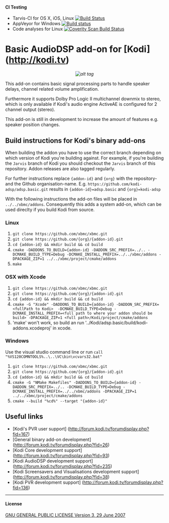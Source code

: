 #### CI Testing
* Tarvis-CI for OS X, iOS, Linux [![Build Status](https://travis-ci.org/kodi-adsp/adsp.basic.svg?branch=master)](https://travis-ci.org/kodi-adsp/adsp.basic)
* AppVeyor for Windows [![Build status](https://ci.appveyor.com/api/projects/status/3o1cfunq1wggq6l0/branch/master?svg=true)](https://ci.appveyor.com/project/james4kodi-adsp/adsp-basic/branch/master)
* Code analyses for Linux [![Coverity Scan Build Status](https://scan.coverity.com/projects/5120/badge.svg)](https://scan.coverity.com/projects/5120)

# Basic AudioDSP add-on for [Kodi] (http://kodi.tv)
*<p align="center">![alt tag](https://github.com/kodi-adsp/adsp.basic/blob/master/adsp.basic/icon.png)</p>*

This add-on contains basic signal processing parts to handle speaker delays, channel related volume amplification.

Furthermore it supports Dolby Pro Logic II multichannel downmix to stereo, which is only available if Kodi's audio engine ActiveAE is configured for 
2 channel output (stereo).

This add-on is still in development to increase the amount of features e.g. speaker position changes.

## Build instructions for Kodi's binary add-ons

When building the addon you have to use the correct branch depending on which version of Kodi you're building against. 
For example, if you're building the `Jarvis` branch of Kodi you should checkout the `Jarvis` branch of this repository. 
Addon releases are also tagged regularly.

For further instructions replace `{addon-id}` and `{org}` with the repository- and the Github organisation-name.
E.g. `https://github.com/kodi-adsp/adsp.basic.git` results in `{addon-id}=adsp.basic` and `{org}=kodi-adsp`

With the following instructions the add-on files will be placed in `../../xbmc/addons`. Consequently this adds a system add-on, which can be used direclty if you build Kodi from source.

### Linux

1. `git clone https://github.com/xbmc/xbmc.git`
2. `git clone https://github.com/{org}/{addon-id}.git`
3. `cd {addon-id} && mkdir build && cd build`
4. `cmake -DADDONS_TO_BUILD={addon-id} -DADDON_SRC_PREFIX=../.. -DCMAKE_BUILD_TYPE=Debug -DCMAKE_INSTALL_PREFIX=../../xbmc/addons -DPACKAGE_ZIP=1 ../../xbmc/project/cmake/addons`
5. `make`

### OSX with Xcode

1. `git clone https://github.com/xbmc/xbmc.git`
2. `git clone https://github.com/{org}/{addon-id}.git`
3. `cd {addon-id} && mkdir build && cd build`
4. `cmake -G "Xcode" -DADDONS_TO_BUILD={addon-id} -DADDON_SRC_PREFIX=<fullPath to Kodi>  -DCMAKE_BUILD_TYPE=Debug -DCMAKE_INSTALL_PREFIX=<full path to where your addon should be build> -DPACKAGE_ZIP=1 <full path>/Kodi/project/cmake/addons`
5. 'make' won't work, so build an run '../Kodi/adsp.basic/build/kodi-addons.xcodeproj' in xcode.

### Windows

Use the visual studio command line or run `call "%VS120COMNTOOLS%..\..\VC\bin\vcvars32.bat"`

1. `git clone https://github.com/xbmc/xbmc.git`
2. `git clone https://github.com/{org}/{addon-id}.git`
3. `cd {addon-id} && mkdir build && cd build`
4. `cmake -G "NMake Makefiles" -DADDONS_TO_BUILD={addon-id} -DADDON_SRC_PREFIX=../.. -DCMAKE_BUILD_TYPE=Debug -DCMAKE_INSTALL_PREFIX=../../xbmc/addons -DPACKAGE_ZIP=1 ../../xbmc/project/cmake/addons`
5. `cmake --build "%cd%" --target "{addon-id}"`


## Useful links

* [Kodi's PVR user support] (http://forum.kodi.tv/forumdisplay.php?fid=167)
* [General binary add-on development] (http://forum.kodi.tv/forumdisplay.php?fid=26)
* [Kodi Core development support] (http://forum.kodi.tv/forumdisplay.php?fid=93)
* [Kodi AudioDSP development support] (http://forum.kodi.tv/forumdisplay.php?fid=235)
* [Kodi Screensavers and Visualisations development support] (http://forum.kodi.tv/forumdisplay.php?fid=38)
* [Kodi PVR development support] (http://forum.kodi.tv/forumdisplay.php?fid=136)

-------------
#### License
[GNU GENERAL PUBLIC LICENSE Version 3, 29 June 2007](https://github.com/kodi-adsp/adsp.freesurround/blob/master/LICENSE.md)
